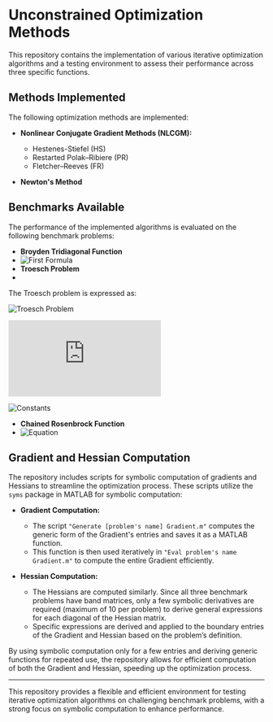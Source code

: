 # Unconstrained Optimization Methods

This repository contains the implementation of various iterative optimization algorithms and a testing environment to assess their performance across three specific functions.

## **Methods Implemented**
The following optimization methods are implemented:

- **Nonlinear Conjugate Gradient Methods (NLCGM):**
  - Hestenes-Stiefel (HS)
  - Restarted Polak–Ribiere (PR)
  - Fletcher–Reeves (FR)
  
- **Newton's Method**

## **Benchmarks Available**
The performance of the implemented algorithms is evaluated on the following benchmark problems:

- **Broyden Tridiagonal Function**
- ![First Formula](https://latex.codecogs.com/png.latex?F(x)%20=%20%5Cfrac{1}{2}%20%5Csum_%7Bk=1%7D%5E%7Bm%7D%20f_k%5E2(x)%2C%20%5Cquad%20f_k(x)%20=%20(3%20-%202x_k)x_k%20-%20x_%7Bk-1%7D%20-%202x_%7Bk+1%7D%20+%201)
- **Troesch Problem**
- 

The Troesch problem is expressed as:

![Troesch Problem](https://latex.codecogs.com/png.latex?F(x)%20=%20%5Cfrac{1}{2}%20%5Csum_%7Bk=1%7D%5E%7Bn%7D%20f_k%5E2(x)%2C)

![fk1](https://latex.codecogs.com/png.latex?f_k(x)%20=%20%5Cbegin%7Bcases%7D%202x_k%20+%20%5Crho%20h%5E2%20%5Csinh(%5Crho%20x_k)%20-%20x_%7Bk+1%7D%2C%20&space;k%20=%201%2C%20%5C%5C%202x_k%20+%20%5Crho%20h%5E2%20%5Csinh(%5Crho%20x_k)%20-%20x_%7Bk-1%7D%20-%20x_%7Bk+1%7D%2C%20&space;1%20%3C%20k%20%3C%20n%2C%20%5C%5C%202x_k%20+%20%5Crho%20h%5E2%20%5Csinh(%5Crho%20x_k)%20-%20x_%7Bk-1%7D%20-%201%2C%20&space;k%20=%20n%2C%20%5Cend%7Bcases%7D)

![Constants](https://latex.codecogs.com/png.latex?%5Crho%20=%2010%2C%20%5Cquad%20h%20=%20%5Cfrac{1}{n+1})

- **Chained Rosenbrock Function** 
- ![Equation](https://latex.codecogs.com/png.latex?\sum_{i=2}^{n}\left[100\left(x_{i-1}^2-x_i\right)^2+\left(x_{i-1}-1\right)^2\right])

## **Gradient and Hessian Computation**
The repository includes scripts for symbolic computation of gradients and Hessians to streamline the optimization process. These scripts utilize the `syms` package in MATLAB for symbolic computation:

- **Gradient Computation:**
  - The script `"Generate [problem's name] Gradient.m"` computes the generic form of the Gradient's entries and saves it as a MATLAB function. 
  - This function is then used iteratively in `"Eval problem's name Gradient.m"` to compute the entire Gradient efficiently.

- **Hessian Computation:**
  - The Hessians are computed similarly. Since all three benchmark problems have band matrices, only a few symbolic derivatives are required (maximum of 10 per problem) to derive general expressions for each diagonal of the Hessian matrix.
  - Specific expressions are derived and applied to the boundary entries of the Gradient and Hessian based on the problem’s definition.

By using symbolic computation only for a few entries and deriving generic functions for repeated use, the repository allows for efficient computation of both the Gradient and Hessian, speeding up the optimization process.

---

This repository provides a flexible and efficient environment for testing iterative optimization algorithms on challenging benchmark problems, with a strong focus on symbolic computation to enhance performance.
